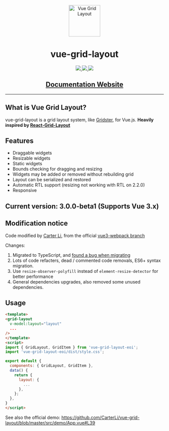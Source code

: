 <p align="center"><a href="https://jbaysolutions.github.io/vue-grid-layout/" target="_blank" rel="noopener noreferrer"><img width="100" src="https://jbaysolutions.github.io/vue-grid-layout/assets/img/logo.png" alt="Vue Grid Layout"></a></p>

<h1 align="center">vue-grid-layout</h1>

<p align="center">
<a href="https://www.npmjs.com/package/vue-grid-layout">
    <img src="https://img.shields.io/npm/v/vue-grid-layout.svg"/>
    <img src="https://img.shields.io/npm/dm/vue-grid-layout.svg"/>
</a>
<a href="https://github.com/jbaysolutions/vue-grid-layout/releases">
    <img src="https://img.shields.io/github/size/jbaysolutions/vue-grid-layout/dist/vue-grid-layout.umd.min.js"/>
</a>
<!--a href="https://vuejs.org/">
    <img src="https://img.shields.io/badge/vue-2.2.x-brightgreen.svg"/>
</a-->
</p>
<h2 align="center">
<a href="https://jbaysolutions.github.io/vue-grid-layout/" target="_blank">Documentation Website</a>
</h2>

---

## What is Vue Grid Layout?

vue-grid-layout is a grid layout system, like [Gridster](http://dsmorse.github.io/gridster.js/), for Vue.js. **Heavily inspired by [React-Grid-Layout](https://github.com/STRML/react-grid-layout)**

## Features

* Draggable widgets
* Resizable widgets
* Static widgets
* Bounds checking for dragging and resizing
* Widgets may be added or removed without rebuilding grid
* Layout can be serialized and restored
* Automatic RTL support (resizing not working with RTL on 2.2.0)
* Responsive

## **Current version:** 3.0.0-beta1 (Supports Vue 3.x)



## Modification notice

Code modified by [Carter Li](https://github.com/carterli), from the official [vue3-webpack branch](https://github.com/jbaysolutions/vue-grid-layout/tree/vue3-webpack)

Changes:

1. Migrated to TypeScript, and [found a bug when migrating](https://github.com/jbaysolutions/vue-grid-layout/issues/632)
1. Lots of code refacters, dead / commented code removals, ES6+ syntax migration.
1. Use `resize-observer-polyfill` instead of `element-resize-detector` for better performance
1. General dependencies upgrades, also removed some unused dependencies.

## Usage

```html
<template>
<grid-layout
  v-model:layout="layout"
  ...
/>
</template>
<script>
import { GridLayout, GridItem } from 'vue-grid-layout-eoi';
import 'vue-grid-layout-eoi/dist/style.css';

export default {
  components: { GridLayout, GridItem },
  data() {
    return {
      layout: {
        ...
      },
    };
  },
}
</script>
```

See also the official demo: https://github.com/CarterLi/vue-grid-layout/blob/master/src/demo/App.vue#L39
